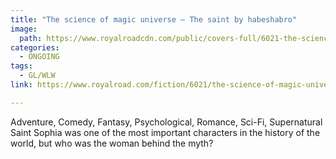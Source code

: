 ```yaml
---
title: "The science of magic universe – The saint by habeshabro"
image:
  path: https://www.royalroadcdn.com/public/covers-full/6021-the-science-of-magic-universe-the-saint.jpg
categories:
  - ONGOING
tags:
  - GL/WLW
link: https://www.royalroad.com/fiction/6021/the-science-of-magic-universe-the-saint

---
```

Adventure, Comedy, Fantasy, Psychological, Romance, Sci-Fi, Supernatural
Saint Sophia was one of the most important characters in the history of the world, but who was the woman behind the myth?


